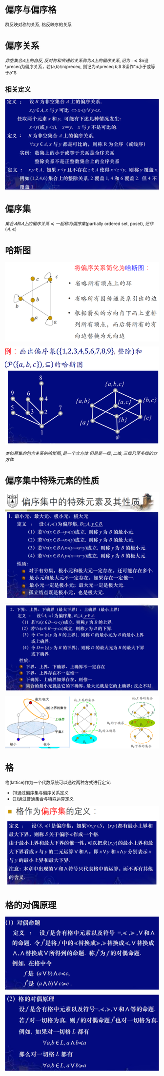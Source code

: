 # 偏序与偏序格

群反映对称的关系, 格反映序的关系

# 偏序关系

$非空集合𝐴上的自反, 反对称和传递的关系称为𝐴上的偏序关系,记为: \preceq$
$n设\preceq为偏序关系，若(𝑎,𝑏)\in\preceq, 则记为𝑎\preceq 𝑏,$
$读作"𝑎小于或等于𝑏"$

## 相关定义

![](./image/2020-12-07-10-31-34.png)

# 偏序集

$集合𝐴和𝐴上的偏序关系≼一起称为偏序集$(partially ordered set, poset)$,记作(𝐴,≼)$

# 哈斯图

![](./image/2020-12-07-10-49-16.png)

![](./image/2020-12-07-10-49-29.png)

$类似幂集的包含关系的哈斯图, 是一个立方体$
$但是是一维, 二维, 三维乃至多维的立方体$


# 偏序集中特殊元素的性质

![](./image/2020-12-07-11-18-55.png)

![](./image/2020-12-07-11-22-22.png)

![](./image/2020-12-07-11-26-55.png)


# 格

格(lattice)作为一个代数系统可以通过两种方式进行定义:

* (1)通过偏序集与偏序关系定义
* (2)通过普通集合与特殊运算定义

![](./image/2020-12-07-11-39-37.png)


# 格的对偶原理

![](./image/2020-12-07-11-54-45.png)

![](./image/2020-12-07-11-55-03.png)


